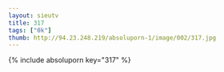 ```yaml
--- 
layout: sieutv
title: 317
tags: ["0k"]
thumb: http://94.23.248.219/absoluporn-1/image/002/317.jpg
---
```

{% include absoluporn key="317" %} 

